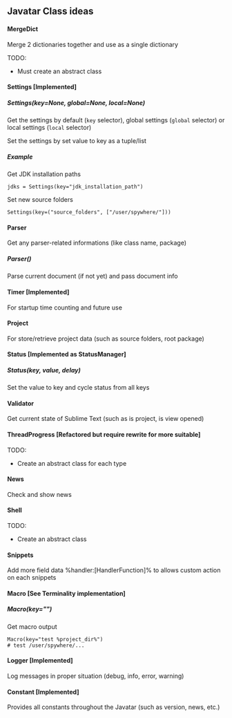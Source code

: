## Javatar Class ideas

#### MergeDict
Merge 2 dictionaries together and use as a single dictionary

TODO:

- Must create an abstract class

#### Settings [Implemented]
##### Settings(key=None, global=None, local=None)
Get the settings by default (`key` selector), global settings (`global` selector) or local settings (`local` selector)

Set the settings by set value to key as a tuple/list

##### Example

Get JDK installation paths

```
jdks = Settings(key="jdk_installation_path")
```

Set new source folders

```
Settings(key=("source_folders", ["/user/spywhere/"]))
```

#### Parser
Get any parser-related informations (like class name, package)

##### Parser()
Parse current document (if not yet) and pass document info

#### Timer [Implemented]
For startup time counting and future use

#### Project
For store/retrieve project data (such as source folders, root package)

#### Status [Implemented as StatusManager]
##### Status(key, value, delay)
Set the value to key and cycle status from all keys

#### Validator
Get current state of Sublime Text (such as is project, is view opened)

#### ThreadProgress [Refactored but require rewrite for more suitable]
TODO:

- Create an abstract class for each type

#### News
Check and show news

#### Shell
TODO:

- Create an abstract class

#### Snippets
Add more field data %handler:[HandlerFunction]% to allows custom action on each snippets

#### Macro [See Terminality implementation]
##### Macro(key="")
Get macro output

```
Macro(key="test %project_dir%")
# test /user/spywhere/...
```

#### Logger [Implemented]
Log messages in proper situation (debug, info, error, warning)

#### Constant [Implemented]
Provides all constants throughout the Javatar (such as version, news, etc.)